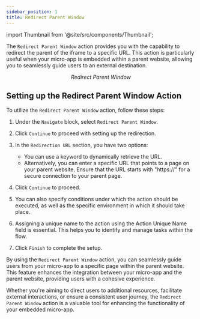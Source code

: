 ```yaml
---
sidebar_position: 1
title: Redirect Parent Window
---
```


import Thumbnail from '@site/src/components/Thumbnail';

The `Redirect Parent Window` action provides you with the capability to redirect the parent of the iframe to a specific URL. This action is particularly useful when your micro-app is embedded within a parent website, allowing you to seamlessly guide users to an external destination.

<figure>
<Thumbnail src="/img/reference/actionflow-blocks/redirectparent/redirectparent.png" alt="Redirect Parent Window" />
<figcaption align='center'><i>Redirect Parent Window</i></figcaption>
</figure>

## Setting up the Redirect Parent Window Action

To utilize the `Redirect Parent Window` action, follow these steps:

1. Under the `Navigate` block, select `Redirect Parent Window`.

2. Click `Continue` to proceed with setting up the redirection.

3. In the `Redirection URL` section, you have two options:
   - You can use a keyword to dynamically retrieve the URL.
   - Alternatively, you can enter a specific URL that points to a page on your parent website. Ensure that the URL starts with "https://" for a secure connection to your parent page.

4. Click `Continue` to proceed.

5. You can also specify conditions under which the action should be executed, as well as the specific environment in which it should take place.

6. Assigning a unique name to the action using the Action Unique Name field is essential. This helps you to identify and manage tasks within the flow.

7. Click `Finish` to complete the setup.

By using the `Redirect Parent Window` action, you can seamlessly guide users from your micro-app to a specific page within the parent website. This feature enhances the integration between your micro-app and the parent website, providing users with a cohesive experience.

<figure>
<Thumbnail src="/img/reference/actionflow-blocks/redirectparent/feild.png" alt="Redirect Parent Window" />
</figure>

Whether you're aiming to direct users to additional resources, facilitate external interactions, or ensure a consistent user journey, the `Redirect Parent Window` action is a valuable tool for enhancing the functionality of your embedded micro-app.
